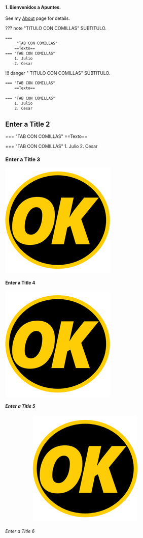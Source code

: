 #### 1. Bienvenidos a Apuntes.

See my [About](/svelte/prueba/) page for details.  

??? note "TITULO CON COMILLAS"
    SUBTITULO.

    ===
         "TAB CON COMILLAS"
        ==Texto==
    === "TAB CON COMILLAS"
        1. Julio
        2. Cesar


!!! danger " TITULO CON COMILLAS"
    SUBTITULO.

    === "TAB CON COMILLAS"
        ==Texto==

    === "TAB CON COMILLAS"
        1. Julio
        2. Cesar


##  Enter a Title 2


=== "TAB CON COMILLAS"
        ==Texto==

=== "TAB CON COMILLAS"
        1. Julio
        2. Cesar


###  Enter a Title  3

![tile](assets/img/logo.png 'Etiqueta')





####  Enter a Title 4

![tile](assets/img/logo.png 'Etiqueta')


#####  Enter a Title 5

<center>

![tile](assets/img/logo.png 'Etiqueta')

</center>


######  Enter a Title 6




